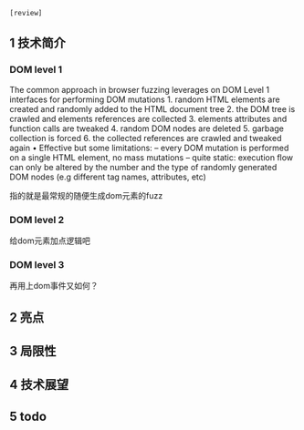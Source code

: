     [review]

## 1 技术简介

### DOM level 1

The common approach in browser fuzzing leverages on DOM Level 1
interfaces for performing DOM mutations
    1. random HTML elements are created and randomly added to the HTML document tree
    2. the DOM tree is crawled and elements references are collected
    3. elements attributes and function calls are tweaked
    4. random DOM nodes are deleted
    5. garbage collection is forced
    6. the collected references are crawled and tweaked again
• Effective but some limitations:
    – every DOM mutation is performed on a single HTML element, no mass mutations
    – quite static: execution flow can only be altered by the number and the type of randomly
generated DOM nodes (e.g different tag names, attributes, etc)

指的就是最常规的随便生成dom元素的fuzz

### DOM level 2

给dom元素加点逻辑吧

### DOM level 3

再用上dom事件又如何？

## 2 亮点
## 3 局限性
## 4 技术展望
## 5 todo
